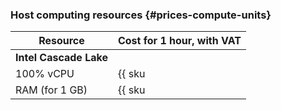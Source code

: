 ### Host computing resources {#prices-compute-units}

| Resource | Cost for 1 hour, with VAT
| ----- | -----
| **Intel Cascade Lake** |
100% vCPU | {{ sku|RUB|ydb.cluster.v2.cpu|string }}
RAM (for 1 GB) | {{ sku|RUB|ydb.cluster.v2.ram|string }}
